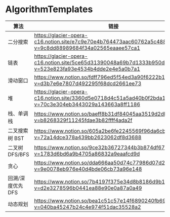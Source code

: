 # AlgorithmTemplates

算法 | 链接
--- | ---
二分搜索 | https://glacier-opera-c16.notion.site/e7c9e70e4b764473aac60762a5c488be?v=9c8dd88989684f34a02565eaaee57ca1
链表 | https://glacier-opera-c16.notion.site/5ce65d31390048a69b7d1333b950d122?v=523e823fa93e4534b4dde2e4e5a0b7a1
滑动窗口 | https://www.notion.so/fdff796ed5f54ed3a90f6222b142bf32?v=d3b7e6e7807d492295f68dcd2661ee73
堆 | https://glacier-opera-c16.notion.site/3360d5e0718d4c51a5ad40b0f2bda1ef?v=70c3e304eb3443029a143663a8ff1186
栈、单调栈 | https://www.notion.so/baeff8b31df84045aa3519d2dba68041?v=b8268329f11245fdae3b82ffff4ada2f
二叉搜索树 BST | https://www.notion.so/605a2be6fe2245569f96da6cbfda0622?v=72a14dce378a439bb2623062df8d3688
二叉树 DFS/BFS | https://www.notion.so/9ce32b36727344b3b874df6782c59e74?v=1783d6bd6a9b4705a86832a9eaafcd9d
贪心 | https://www.notion.so/dda666aa50d74c77986d07d224f88529?v=9e0078eb976e40d4bde06cb73a96e148
回溯/深度优先DFS | https://www.notion.so/7b4197f375e34d8b8186d9b13b5acffb?v=d2e3278596b0441ea88e90e0a87a0a49
动态规划 | https://www.notion.so/bea1c51c57e14f6890240fb692b39e83?v=040ba45247b24c4e974f51dac35528a2